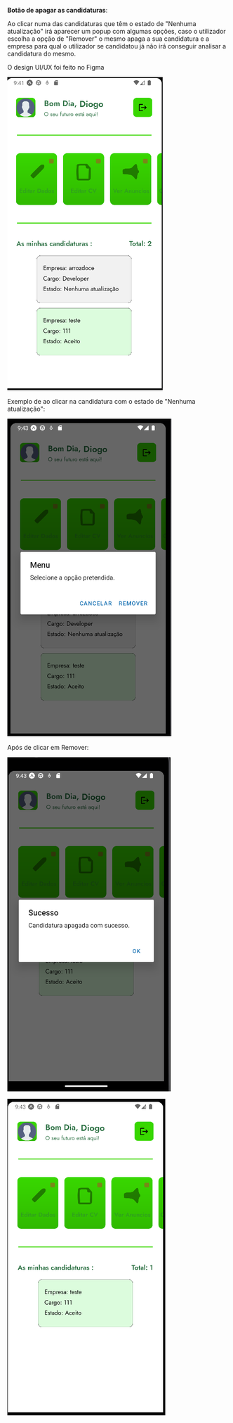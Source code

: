**Botão de apagar as candidaturas**:

Ao clicar numa das candidaturas que têm o estado de "Nenhuma atualização" irá aparecer um popup com algumas opções, caso o utilizador escolha a opção de "Remover" o mesmo apaga a sua candidatura e a empresa para qual o utilizador se candidatou já não irá conseguir analisar a candidatura do mesmo.

O design UI/UX foi feito no Figma

![image.png](../../../.attachments/image-b66f2741-2989-46e8-ad22-772d84a6dedd.png)

Exemplo de ao clicar na candidatura com o estado de "Nenhuma atualização":

![image.png](../../../.attachments/image-35d8a73d-0c49-4b0c-ae33-6f43af780c31.png)

Após de clicar em Remover:

![image.png](../../../.attachments/image-a6e99ad6-0a8f-4fd6-ad2a-69ea767308de.png)


![image.png](../../../.attachments/image-af026fb3-5a3d-450b-b313-050d18e548c0.png)